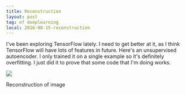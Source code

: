 ```yaml
---
title: Reconstruction
layout: post
tag: ef deeplearning
local: 2016-08-15-reconstruction
---
```


I've been exploring TensorFlow lately. I need to get better at it, as I think TensorFlow will have lots of features in future. Here's an unsupervised autoencoder. I only trained it on a single example so it's definitely overfitting. I just did it to prove that some code that I'm doing works.

<div class="image-wrapper">
<img src="/images/{{page.local}}/1.jpg">
<p class="image-caption">Reconstruction of image</p>
</div>
